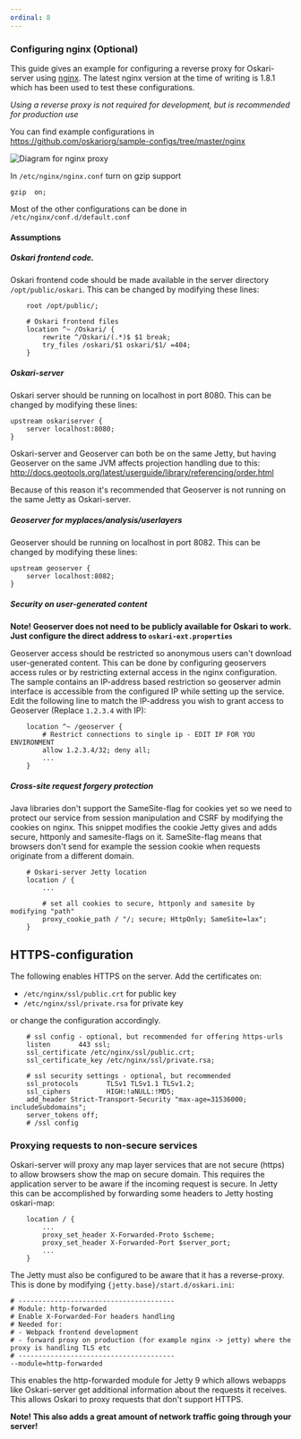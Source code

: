 ```yaml
---
ordinal: 8
---
```


### Configuring nginx (Optional)

This guide gives an example for configuring a reverse proxy for Oskari-server using [nginx](http://nginx.org/).
The latest nginx version at the time of writing is 1.8.1 which has been used to test these configurations.

*Using a reverse proxy is not required for development, but is recommended for production use*

You can find example configurations in https://github.com/oskariorg/sample-configs/tree/master/nginx

![Diagram for nginx proxy](/images/documentation/nginx.png)

In `/etc/nginx/nginx.conf` turn on gzip support

    gzip  on;

Most of the other configurations can be done in `/etc/nginx/conf.d/default.conf`

#### Assumptions

##### Oskari frontend code.

Oskari frontend code should be made available in the server directory `/opt/public/oskari`.
This can be changed by modifying these lines:


```
    root /opt/public/;

    # Oskari frontend files
    location ^~ /Oskari/ {
        rewrite ^/Oskari/(.*)$ $1 break;
        try_files /oskari/$1 oskari/$1/ =404;
    }
```

##### Oskari-server

Oskari server should be running on localhost in port 8080.
This can be changed by modifying these lines:


```
upstream oskariserver {
    server localhost:8080;
}

```

Oskari-server and Geoserver can both be on the same Jetty, but having Geoserver on the same JVM affects projection
 handling due to this: http://docs.geotools.org/latest/userguide/library/referencing/order.html

Because of this reason it's recommended that Geoserver is not running on the same Jetty as Oskari-server.

##### Geoserver for myplaces/analysis/userlayers

Geoserver should be running on localhost in port 8082.
This can be changed by modifying these lines:


```
upstream geoserver {
    server localhost:8082;
}

```

##### Security on user-generated content

**Note! Geoserver does not need to be publicly available for Oskari to work. Just configure the direct address to `oskari-ext.properties`**

Geoserver access should be restricted so anonymous users can't download user-generated content.
This can be done by configuring geoservers access rules or by restricting external access in the nginx configuration.
The sample contains an IP-address based restriction so geoserver admin interface is accessible from the configured IP while setting up the service.
Edit the following line to match the IP-address you wish to grant access to Geoserver (Replace `1.2.3.4` with IP):


```
    location ^~ /geoserver {
		# Restrict connections to single ip - EDIT IP FOR YOU ENVIRONMENT
		allow 1.2.3.4/32; deny all;
		...
	}

```

##### Cross-site request forgery protection

Java libraries don't support the SameSite-flag for cookies yet so we need to protect our service from session manipulation and CSRF by modifying the cookies on nginx.
This snippet modifies the cookie Jetty gives and adds secure, httponly and samesite-flags on it. SameSite-flag means that browsers don't send for example the session cookie when requests originate from a different domain.

```
    # Oskari-server Jetty location
    location / {
        ...

        # set all cookies to secure, httponly and samesite by modifying "path"
        proxy_cookie_path / "/; secure; HttpOnly; SameSite=lax";
    }
```

## HTTPS-configuration

The following enables HTTPS on the server. Add the certificates on:
- `/etc/nginx/ssl/public.crt` for public key
- `/etc/nginx/ssl/private.rsa` for private key

or change the configuration accordingly.


```
    # ssl config - optional, but recommended for offering https-urls
    listen       443 ssl;
    ssl_certificate /etc/nginx/ssl/public.crt;
    ssl_certificate_key /etc/nginx/ssl/private.rsa;

    # ssl security settings - optional, but recommended
    ssl_protocols       TLSv1 TLSv1.1 TLSv1.2;
    ssl_ciphers         HIGH:!aNULL:!MD5;
    add_header Strict-Transport-Security "max-age=31536000; includeSubdomains";
    server_tokens off;
    # /ssl config
```

### Proxying requests to non-secure services

Oskari-server will proxy any map layer services that are not secure (https) to allow browsers show the map on secure domain.
This requires the application server to be aware if the incoming request is secure.
In Jetty this can be accomplished by forwarding some headers to Jetty hosting oskari-map:

```
    location / {
    	...
        proxy_set_header X-Forwarded-Proto $scheme;
        proxy_set_header X-Forwarded-Port $server_port;
        ...
    }

```

The Jetty must also be configured to be aware that it has a reverse-proxy. This is done by modifying `{jetty.base}/start.d/oskari.ini`:

```
# ---------------------------------------
# Module: http-forwarded
# Enable X-Forwarded-For headers handling
# Needed for:
# - Webpack frontend development
# - forward proxy on production (for example nginx -> jetty) where the proxy is handling TLS etc
# ---------------------------------------
--module=http-forwarded
```

This enables the http-forwarded module for Jetty 9 which allows webapps like Oskari-server get additional information about the requests it receives.
This allows Oskari to proxy requests that don't support HTTPS.

**Note! This also adds a great amount of network traffic going through your server!**

